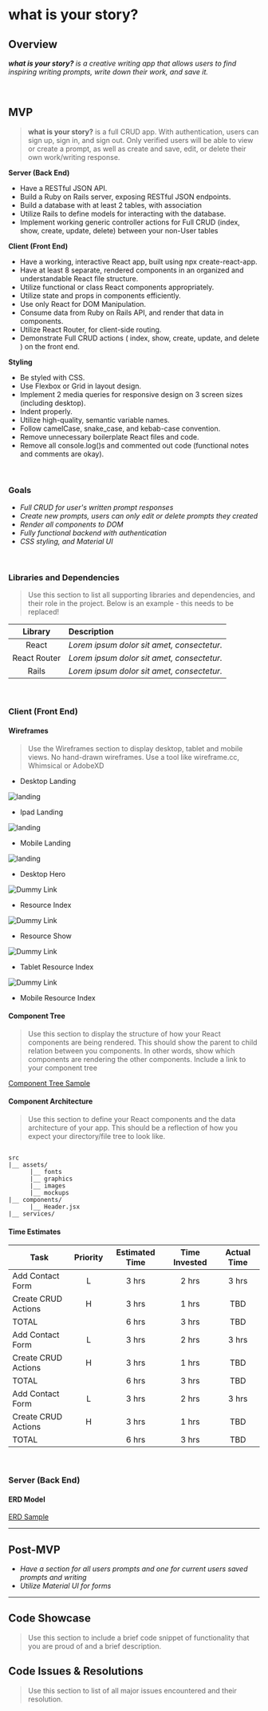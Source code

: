 # what is your story?

## Overview

_**what is your story?** is a creative writing app that allows users to find inspiring writing prompts, write down their work, and save it._


<br>

## MVP

> **what is your story?** is a full CRUD app. With authentication, users can sign up, sign in, and sign out. Only verified users will be able to view or create a prompt, as well as create and save, edit, or delete their own work/writing response. 

**Server (Back End)**
- Have a RESTful JSON API.
- Build a Ruby on Rails server, exposing RESTful JSON endpoints.
- Build a database with at least 2 tables, with association
- Utilize Rails to define models for interacting with the database.
- Implement working generic controller actions for Full CRUD (index, show, create, update, delete) between your non-User tables

**Client (Front End)**
- Have a working, interactive React app, built using npx create-react-app.
- Have at least 8 separate, rendered components in an organized and understandable React file structure.
- Utilize functional or class React components appropriately.
- Utilize state and props in components efficiently.
- Use only React for DOM Manipulation.
- Consume data from Ruby on Rails API, and render that data in components.
- Utilize React Router, for client-side routing.
- Demonstrate Full CRUD actions ( index, show, create, update, and delete ) on the front end.

**Styling**
- Be styled with CSS.
- Use Flexbox or Grid in layout design.
- Implement 2 media queries for responsive design on 3 screen sizes (including desktop).
- Indent properly.
- Utilize high-quality, semantic variable names.
- Follow camelCase, snake_case, and kebab-case convention.
- Remove unnecessary boilerplate React files and code.
- Remove all console.log()s and commented out code (functional notes and comments are okay).

<br>

### Goals

- _Full CRUD for user's written prompt responses_
- _Create new prompts, users can only edit or delete prompts they created_
- _Render all components to DOM_
- _Fully functional backend with authentication_
- _CSS styling, and Material UI_

<br>

### Libraries and Dependencies

> Use this section to list all supporting libraries and dependencies, and their role in the project. Below is an example - this needs to be replaced!

|     Library      | Description                                |
| :--------------: | :----------------------------------------- |
|      React       | _Lorem ipsum dolor sit amet, consectetur._ |
|   React Router   | _Lorem ipsum dolor sit amet, consectetur._ |
|      Rails       | _Lorem ipsum dolor sit amet, consectetur._ |


<br>

### Client (Front End)

#### Wireframes

> Use the Wireframes section to display desktop, tablet and mobile views. No hand-drawn wireframes. Use a tool like wireframe.cc, Whimsical or AdobeXD



- Desktop Landing

![landing](https://i.imgur.com/4nv6Rfr.png)

- Ipad Landing

![landing](https://i.imgur.com/ZR49LhX.png)

- Mobile Landing

![landing](https://i.imgur.com/RLLKiDJ.png)

- Desktop Hero

![Dummy Link](url)

- Resource Index

![Dummy Link](url)

- Resource Show

![Dummy Link](url)

- Tablet Resource Index

![Dummy Link](url)

- Mobile Resource Index

#### Component Tree

> Use this section to display the structure of how your React components are being rendered. This should show the parent to child relation between you components. In other words, show which components are rendering the other components. Include a link to your component tree

[Component Tree Sample](https://gist.git.generalassemb.ly/davidtwhitlatch/414107e2560ae0bb65e233570f2fe056#file-component-tree-png)

#### Component Architecture

> Use this section to define your React components and the data architecture of your app. This should be a reflection of how you expect your directory/file tree to look like. 

``` structure

src
|__ assets/
      |__ fonts
      |__ graphics
      |__ images
      |__ mockups
|__ components/
      |__ Header.jsx
|__ services/

```

#### Time Estimates

| Task                | Priority | Estimated Time | Time Invested | Actual Time |
| ------------------- | :------: | :------------: | :-----------: | :---------: |
| Add Contact Form    |    L     |     3 hrs      |     2 hrs     |    3 hrs    |
| Create CRUD Actions |    H     |     3 hrs      |     1 hrs     |     TBD     |
| TOTAL               |          |     6 hrs      |     3 hrs     |     TBD     |
| Add Contact Form    |    L     |     3 hrs      |     2 hrs     |    3 hrs    |
| Create CRUD Actions |    H     |     3 hrs      |     1 hrs     |     TBD     |
| TOTAL               |          |     6 hrs      |     3 hrs     |     TBD     |
| Add Contact Form    |    L     |     3 hrs      |     2 hrs     |    3 hrs    |
| Create CRUD Actions |    H     |     3 hrs      |     1 hrs     |     TBD     |
| TOTAL               |          |     6 hrs      |     3 hrs     |     TBD     |



<br>

### Server (Back End)

#### ERD Model

[ERD Sample](https://drive.google.com/file/d/18mtyR2v5RfSkYkoxOhv_HV4wj5FxWcND/view?usp=sharing)
<br>

***

## Post-MVP

- _Have a section for all users prompts and one for current users saved prompts and writing_
- _Utilize Material UI for forms_

***

## Code Showcase

> Use this section to include a brief code snippet of functionality that you are proud of and a brief description.

## Code Issues & Resolutions

> Use this section to list of all major issues encountered and their resolution.
